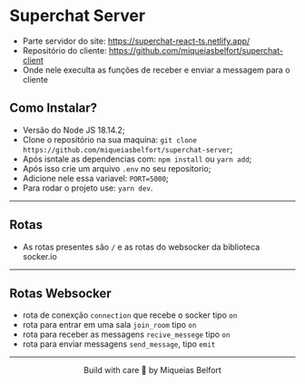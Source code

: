 # Superchat Server
* Parte servidor do site: https://superchat-react-ts.netlify.app/
* Repositório do cliente: https://github.com/miqueiasbelfort/superchat-client
* Onde nele execulta as funções de receber e enviar a messagem para o cliente

## Como Instalar?
* Versão do Node JS 18.14.2;
* Clone o repositório na sua maquina: `git clone https://github.com/miqueiasbelfort/superchat-server`;
* Após isntale as dependencias com: `npm install` ou `yarn add`;
* Após isso crie um arquivo `.env` no seu repositorio;
* Adicione nele essa variavel: `PORT=5000`;
* Para rodar o projeto use: `yarn dev`.

___

## Rotas
* As rotas presentes são `/` e as rotas do websocker da biblioteca socker.io

___

## Rotas Websocker
* rota de conexção `connection` que recebe o socker tipo `on`
* rota para entrar em uma sala `join_room` tipo `on`
* rota para receber as messagens `recive_messege` tipo `on`
* rota para enviar messagens `send_message`, tipo `emit`

____

<div align="center">
  <p>Build with care 🚀 by Miqueias Belfort</p>
</div>
